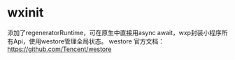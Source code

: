 # wxinit
添加了regeneratorRuntime，可在原生中直接用async await，wxp封装小程序所有Api，使用westore管理全局状态。
westore 官方文档：https://github.com/Tencent/westore
